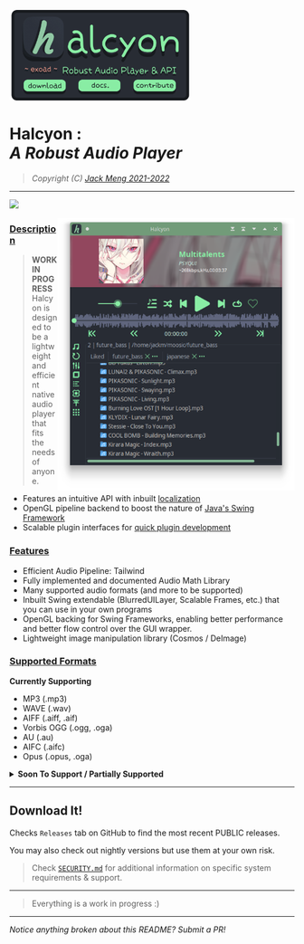 <a href="https://halcyoninae.github.io/.github/"><img src="repo/img/github_banner.png" alt="Repository Banner" width="320"/></a> 
# <strong>Halcyon</strong> : <br/> <em>A Robust Audio Player</em>
> <em>Copyright (C) [Jack Meng 2021-2022](mailto://jackmeng0814@gmail.com)</em>

<hr>

![](https://img.shields.io/static/v1?label=Halcyon&message=b3.4.1&color=89EDA4&labelColor=21252B&style=for-the-badge)

<!--
    LICENSED UNDER VENDOR LICENSE
    SEE ./LICENSE

    Notice: This README is entirely
    WORK IN PROGRESS and subject
    to change at any time.

    COPYRIGHT © Jack Meng 2021-2022
-->

<a href="https://halcyoninae.github.io/.github/">
<img src="repo/img/upload.png" alt="Snapshot from the GUI wrapper for the internal Audio API"
    width="419" align="right" />
</a>

### <strong><u>Description</u></strong>

> **WORK IN PROGRESS**
> Halcyon is designed to be a lightweight
> and efficient native audio player that
> fits the needs of anyone.

- Features an intuitive API with inbuilt [localization](repo/text/localization.md)
- OpenGL pipeline backend to boost the nature of [Java's Swing Framework](https://jogamp.org/deployment/jogamp-next/javadoc/jogl/javadoc/overview-summary.html)
- Scalable plugin interfaces for [quick plugin development](repo/text/plugin_interfacing.md)

### <strong><u>Features</u></strong>

- Efficient Audio Pipeline: Tailwind
- Fully implemented and documented Audio Math Library
- Many supported audio formats (and more to be supported)
- Inbuilt Swing extendable (BlurredUILayer, Scalable Frames, etc.) that you can use in your own programs
- OpenGL backing for Swing Frameworks, enabling better performance and better flow control over the GUI wrapper.
- Lightweight image manipulation library (Cosmos / DeImage)

### <strong><u>Supported Formats</u></strong>

<strong>Currently Supporting</strong>

- MP3 (.mp3)
- WAVE (.wav)
- AIFF (.aiff, .aif)
- Vorbis OGG (.ogg, .oga)
- AU (.au)
- AIFC (.aifc)
- Opus (.opus, .oga)

<details close>
<summary><strong>Soon To Support / Partially Supported</strong></summary>

- AAC
- WMA
- M4R
- APE
- ACC
- MIDI
- WAVPACK
</details>

<hr>

## <strong>Download It!</strong>

Checks `Releases` tab on GitHub to find the most recent PUBLIC releases.

You may also check out nightly versions but use them at your own risk.

> Check [`SECURITY.md`](./SECURITY.md) for additional information on specific system requirements & support.

<hr>

> Everything is a work in progress :)

<hr>

<em>Notice anything broken about this README? Submit a PR!</em>
